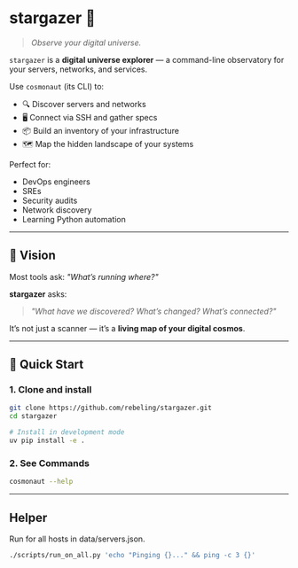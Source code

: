 # stargazer 🌌

> _Observe your digital universe._

`stargazer` is a **digital universe explorer** — a command-line observatory for your servers, networks, and services.

Use `cosmonaut` (its CLI) to:
- 🔍 Discover servers and networks
- 🖥️ Connect via SSH and gather specs
- 📦 Build an inventory of your infrastructure
- 🗺️ Map the hidden landscape of your systems

Perfect for:
- DevOps engineers
- SREs
- Security audits
- Network discovery
- Learning Python automation

---

## 🎯 Vision

Most tools ask: *"What’s running where?"*

**stargazer** asks:
> *"What have we discovered? What’s changed? What’s connected?"*

It’s not just a scanner — it’s a **living map of your digital cosmos**.

---

## 🚀 Quick Start

### 1. Clone and install
```bash
git clone https://github.com/rebeling/stargazer.git
cd stargazer

# Install in development mode
uv pip install -e .
```

### 2. See Commands
```bash
cosmonaut --help
```

---


## Helper

Run for all hosts in data/servers.json.

```bash
./scripts/run_on_all.py 'echo "Pinging {}..." && ping -c 3 {}'
```
